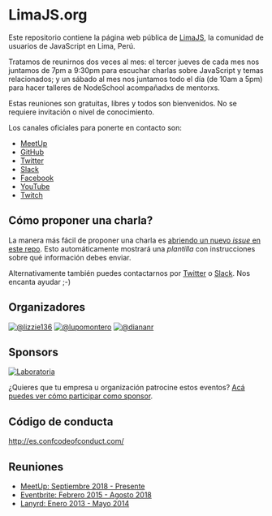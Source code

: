 # LimaJS.org

Este repositorio contiene la página web pública de [LimaJS](https://limajs.org),
la comunidad de usuarios de JavaScript en Lima, Perú.

Tratamos de reunirnos dos veces al mes: el tercer jueves de cada mes nos
juntamos de 7pm a 9:30pm para escuchar charlas sobre JavaScript y temas
relacionados; y un sábado al mes nos juntamos todo el día (de 10am a 5pm) para
hacer talleres de NodeSchool acompañadxs de mentorxs.

Estas reuniones son gratuitas, libres y todos son bienvenidos. No se requiere
invitación o nivel de conocimiento.

Los canales oficiales para ponerte en contacto son:

* [MeetUp](https://www.meetup.com/LimaJS/)
* [GitHub](https://github.com/lima-js)
* [Twitter](https://twitter.com/LimaJSorg)
* [Slack](https://holalimajs.herokuapp.com/)
* [Facebook](https://www.facebook.com/LimaJSorg)
* [YouTube](https://www.youtube.com/channel/UC9wISUVH8DNyb1AK10i21vQ)
* [Twitch](https://www.twitch.tv/lima_js)

## Cómo proponer una charla?

La manera más fácil de proponer una charla es [abriendo un nuevo _issue_ en este
repo](https://github.com/lima-js/limajs.org/issues/new). Esto automáticamente
mostrará una _plantilla_ con instrucciones sobre qué información debes enviar.

Alternativamente también puedes contactarnos por
[Twitter](https://twitter.com/LimaJSorg) o [Slack](https://holalimajs.herokuapp.com/).
Nos encanta ayudar ;-)

## Organizadores

[![@lizzie136](https://github.com/lizzie136.png?size=100)](https://github.com/lizzie136)
[![@lupomontero](https://github.com/lupomontero.png?size=100)](https://github.com/lupomontero)
[![@diananr](https://github.com/diananr.png?size=100)](https://github.com/diananr)

## Sponsors

[![Laboratoria](https://github.com/Laboratoria.png?size=200)](http://Laboratoria.la/)

¿Quieres que tu empresa u organización patrocine estos eventos?
[Acá puedes ver cómo participar como sponsor](SPONSORS.md).

## Código de conducta

http://es.confcodeofconduct.com/

## Reuniones

* [MeetUp: Septiembre 2018 - Presente](https://www.meetup.com/LimaJS/)
* [Eventbrite: Febrero 2015 - Agosto 2018](https://www.eventbrite.com/o/limajs-7913150001)
* [Lanyrd: Enero 2013 - Mayo 2014](http://lanyrd.com/series/limajs/)

